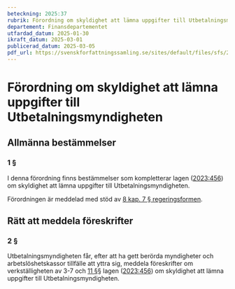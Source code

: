 ```yaml
---
beteckning: 2025:37
rubrik: Förordning om skyldighet att lämna uppgifter till Utbetalningsmyndigheten
departement: Finansdepartementet
utfardad_datum: 2025-01-30
ikraft_datum: 2025-03-01
publicerad_datum: 2025-03-05
pdf_url: https://svenskforfattningssamling.se/sites/default/files/sfs/2025-01/SFS2025-37.pdf
---
```


# Förordning om skyldighet att lämna uppgifter till Utbetalningsmyndigheten

## Allmänna bestämmelser

### 1 §

I denna förordning finns bestämmelser som kompletterar lagen ([2023:456](https://selex.se/eli/sfs/2023/456)) om skyldighet att lämna uppgifter till Utbetalningsmyndigheten.

Förordningen är meddelad med stöd av [8 kap. 7 § regeringsformen](https://selex.se/eli/sfs/1974/152#kap8.7).

## Rätt att meddela föreskrifter

### 2 §

Utbetalningsmyndigheten får, efter att ha gett berörda myndigheter och arbetslöshetskassor tillfälle att yttra sig, meddela föreskrifter om verkställigheten av 3-7 och [11 §](#11)§ lagen ([2023:456](https://selex.se/eli/sfs/2023/456)) om skyldighet att lämna uppgifter till Utbetalningsmyndigheten.
